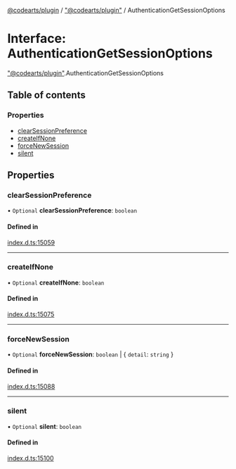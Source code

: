 [@codearts/plugin](../README.md) / ["@codearts/plugin"](../modules/_codearts_plugin_.md) / AuthenticationGetSessionOptions

# Interface: AuthenticationGetSessionOptions

["@codearts/plugin"](../modules/_codearts_plugin_.md).AuthenticationGetSessionOptions

## Table of contents

### Properties

- [clearSessionPreference](codearts_plugin_.AuthenticationGetSessionOptions.md#clearsessionpreference)
- [createIfNone](codearts_plugin_.AuthenticationGetSessionOptions.md#createifnone)
- [forceNewSession](codearts_plugin_.AuthenticationGetSessionOptions.md#forcenewsession)
- [silent](codearts_plugin_.AuthenticationGetSessionOptions.md#silent)

## Properties

### clearSessionPreference

• `Optional` **clearSessionPreference**: `boolean`

#### Defined in

[index.d.ts:15059](https://github.com/huaweicloud/cloudide-plugin-api/blob/03c74e5/index.d.ts#L15059)

___

### createIfNone

• `Optional` **createIfNone**: `boolean`

#### Defined in

[index.d.ts:15075](https://github.com/huaweicloud/cloudide-plugin-api/blob/03c74e5/index.d.ts#L15075)

___

### forceNewSession

• `Optional` **forceNewSession**: `boolean` \| { `detail`: `string`  }

#### Defined in

[index.d.ts:15088](https://github.com/huaweicloud/cloudide-plugin-api/blob/03c74e5/index.d.ts#L15088)

___

### silent

• `Optional` **silent**: `boolean`

#### Defined in

[index.d.ts:15100](https://github.com/huaweicloud/cloudide-plugin-api/blob/03c74e5/index.d.ts#L15100)
